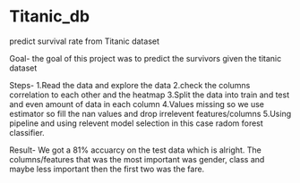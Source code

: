 # Titanic_db
predict survival rate from Titanic dataset

Goal- the goal of this project was to predict the survivors given the titanic dataset

Steps-
1.Read the data and explore the data
2.check the columns correlation to each other and the heatmap
3.Split the data into train and test and even amount of data in each column
4.Values missing so we use estimator so fill the nan values and drop irrelevent features/columns
5.Using pipeline and using relevent model selection in this case radom forest classifier.

Result- We got a 81% accuarcy on the test data which is alright. The columns/features that was the most important was gender, class and maybe less important then the first two was the fare.  
